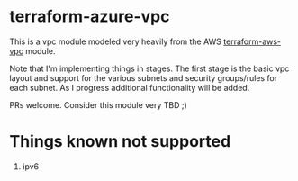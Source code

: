 # terraform-azure-vpc

This is a vpc module modeled very heavily from the AWS [terraform-aws-vpc](https://github.com/terraform-aws-modules/terraform-aws-vpc) module.

Note that I'm implementing things in stages. The first stage is the basic vpc layout and support for the various subnets and security groups/rules for each subnet. As I progress additional functionality will be added.

PRs welcome. Consider this module very TBD ;)

# Things known not supported

1. ipv6

